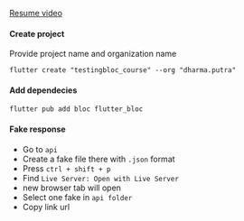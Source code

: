 [Resume video](https://youtu.be/hVyqBDGrLQQ?list=PLUvfjeBvMXmX0Z9MoKm5cZMAfGcoJdbXi&t=361)

#### Create project

Provide project name and organization name

`flutter create "testingbloc_course" --org "dharma.putra"`

#### Add dependecies

`flutter pub add bloc flutter_bloc`

#### Fake response

- Go to `api`
- Create a fake file there with `.json` format
- Press `ctrl + shift + p`
- Find `Live Server: Open with Live Server`
- new browser tab will open
- Select one fake in `api folder`
- Copy link url
